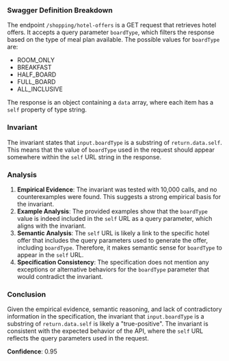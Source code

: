 ### Swagger Definition Breakdown

The endpoint `/shopping/hotel-offers` is a GET request that retrieves hotel offers. It accepts a query parameter `boardType`, which filters the response based on the type of meal plan available. The possible values for `boardType` are:
- ROOM_ONLY
- BREAKFAST
- HALF_BOARD
- FULL_BOARD
- ALL_INCLUSIVE

The response is an object containing a `data` array, where each item has a `self` property of type string.

### Invariant

The invariant states that `input.boardType` is a substring of `return.data.self`. This means that the value of `boardType` used in the request should appear somewhere within the `self` URL string in the response.

### Analysis

1. **Empirical Evidence**: The invariant was tested with 10,000 calls, and no counterexamples were found. This suggests a strong empirical basis for the invariant.
2. **Example Analysis**: The provided examples show that the `boardType` value is indeed included in the `self` URL as a query parameter, which aligns with the invariant.
3. **Semantic Analysis**: The `self` URL is likely a link to the specific hotel offer that includes the query parameters used to generate the offer, including `boardType`. Therefore, it makes semantic sense for `boardType` to appear in the `self` URL.
4. **Specification Consistency**: The specification does not mention any exceptions or alternative behaviors for the `boardType` parameter that would contradict the invariant.

### Conclusion

Given the empirical evidence, semantic reasoning, and lack of contradictory information in the specification, the invariant that `input.boardType` is a substring of `return.data.self` is likely a "true-positive". The invariant is consistent with the expected behavior of the API, where the `self` URL reflects the query parameters used in the request.

**Confidence**: 0.95
